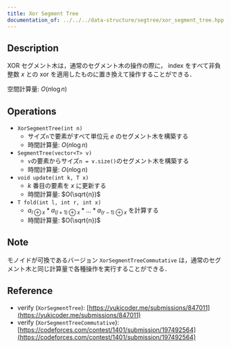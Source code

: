 ```yaml
---
title: Xor Segment Tree
documentation_of: ../../../data-structure/segtree/xor_segment_tree.hpp
---
```


## Description

XOR セグメント木は，通常のセグメント木の操作の際に， index をすべて非負整数 $x$ との xor を適用したものに置き換えて操作することができる．

空間計算量: $O(n \log n)$

## Operations

- `XorSegmentTree(int n)`
    - サイズ`n`で要素がすべて単位元 $e$ のセグメント木を構築する
    - 時間計算量: $O(n\log n)$
- `SegmentTree(vector<T> v)`
    - `v`の要素からサイズ`n = v.size()`のセグメント木を構築する
    - 時間計算量: $O(n\log n)$
- `void update(int k, T x)`
    - $k$ 番目の要素を $x$ に更新する
    - 時間計算量: $O(\sqrt{n})$
- `T fold(int l, int r, int x)`
    - $a_{l\oplus x} * a_{(l+1)\oplus x} * \dots * a_{(r-1) \oplus x}$ を計算する
    - 時間計算量: $O(\sqrt{n})$

## Note

モノイドが可換であるバージョン `XorSegmentTreeCommutative` は，通常のセグメント木と同じ計算量で各種操作を実行することができる．

## Reference

- verify (`XorSegmentTree`): [https://yukicoder.me/submissions/847011](https://yukicoder.me/submissions/847011)
- verify (`XorSegmentTreeCommutative`): [https://codeforces.com/contest/1401/submission/197492564](https://codeforces.com/contest/1401/submission/197492564)
